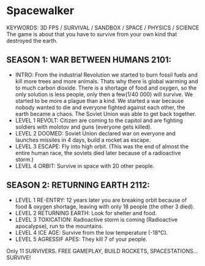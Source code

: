 # Spacewalker  
KEYWORDS: 3D FPS / SURVIVAL / SANDBOX / SPACE / PHYSICS / SCIENCE  
The game is about that you have to survive from your own kind that destroyed the earth.  

## SEASON 1: WAR BETWEEN HUMANS 2101:  
- INTRO: From the industrial Revolution we started to burn fossil fuels and kill more trees and more animals. Thats why there is global warming and to much carbon dioxide.  There is a shortage of food and oxygen, so the only solution is less people, only then a few(1/40 000) will survive. We started to be more a plague than a kind.  We started a war because nobody wanted to die and everyone fighted against each other, the earth became a chaos. The Soviet Union was able to get back together.  
- LEVEL 1 REVOLT: Citizen are coming to the capitol and are fighting soldiers with molotov and guns (everyone gets killed).  
- LEVEL 2 DOOMED: Soviet Union declared war on everyone and launches missiles in 4 days, build a rocket as escape.  
- LEVEL 3 ESCAPE: Fly into high orbit. (This was the end of almost the entire human race, the soviets died later because of a radioactive storm.)  
- LEVEL 4 ORBIT: Survive in space with 20 other people.  
  
## SEASON 2: RETURNING EARTH 2112:  
  
- LEVEL 1 RE-ENTRY: 12 years later you are breaking orbit because of food & oxygen shortage, leaving with only 18 people (the other 3 died).  
- LEVEL 2 RETURNING EARTH: Look for shelter and food.  
- LEVEL 3 TOXICATION: Radioactive storm is coming (Radioactive apocalypse), run to the mountains.
- LEVEL 4 ICE AGE: Survive from the low temperature (-18°C).  
- LEVEL 5 AGRESSIF APES: They kill 7 of your people.  
  
Only 11 SURVIVERS.
FREE GAMEPLAY, BUILD ROCKETS, SPACESTATIONS... SURVIVE!  

